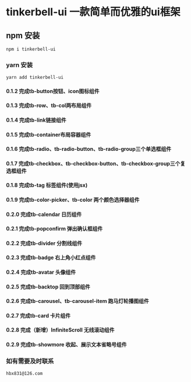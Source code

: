 <!--
 * @Author: your name
 * @Date: 2021-03-16 13:46:50
 * @LastEditTime: 2021-05-19 11:18:12
 * @LastEditors: Please set LastEditors
 * @Description: In User Settings Edit
 * @FilePath: /hx/README.md
-->
# tinkerbell-ui  一款简单而优雅的ui框架

## npm 安装
```
npm i tinkerbell-ui
```

### yarn 安装
```
yarn add tinkerbell-ui
```

#### 0.1.2  完成tb-button按钮、icon图标组件

#### 0.1.3  完成tb-row、tb-col两布局组件

#### 0.1.4  完成tb-link链接组件

#### 0.1.5  完成tb-container布局容器组件

#### 0.1.6  完成tb-radio、tb-radio-button、tb-radio-group三个单选框组件

#### 0.1.7  完成tb-checkbox、tb-checkbox-button、tb-checkbox-group三个复选框组件

#### 0.1.8  完成tb-tag 标签组件(使用jsx)

#### 0.1.9  完成tb-color-picker、tb-color  两个颜色选择器组件

#### 0.2.0  完成tb-calendar 日历组件

#### 0.2.1  完成tb-popconfirm 弹出确认框组件

#### 0.2.2  完成tb-divider 分割线组件

#### 0.2.3  完成tb-badge 右上角小红点组件

#### 0.2.4  完成tb-avatar 头像组件

#### 0.2.5  完成tb-backtop 回到顶部组件

#### 0.2.6  完成tb-carousel、tb-carousel-item 跑马灯轮播图组件

#### 0.2.7  完成tb-card 卡片组件

#### 0.2.8  完成（新增）InfiniteScroll 无线滚动组件

#### 0.2.9  完成tb-showmore 收起、展示文本省略号组件
### 如有需要及时联系
```
hbx831@126.com
```